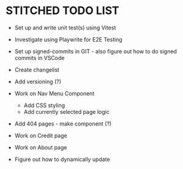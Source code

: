 # STITCHED TODO LIST

- Set up and write unit test(s) using Vitest
- Investigate using Playwrite for E2E Testing
- Set up signed-commits in GIT - also figure out how to do signed commits in VSCode

- Create changelist
- Add versioning (?)

- Work on Nav Menu Component

  - Add CSS styling
  - Add currently selected page logic

- Add 404 pages - make component (?)

- Work on Credit page
- Work on About page

- Figure out how to dynamically update <title>

